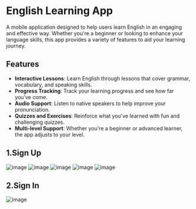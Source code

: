 # English Learning App

A mobile application designed to help users learn English in an engaging and effective way. Whether you're a beginner or looking to enhance your language skills, this app provides a variety of features to aid your learning journey.

## Features

- **Interactive Lessons**: Learn English through lessons that cover grammar, vocabulary, and speaking skills.
- **Progress Tracking**: Track your learning progress and see how far you've come.
- **Audio Support**: Listen to native speakers to help improve your pronunciation.
- **Quizzes and Exercises**: Reinforce what you've learned with fun and challenging quizzes.
- **Multi-level Support**: Whether you're a beginner or advanced learner, the app adjusts to your level.
## 1.Sign Up
![image](https://github.com/user-attachments/assets/d9b6eb90-e2f6-4096-88cd-5964360dd431)
![image](https://github.com/user-attachments/assets/b9d20291-f1dc-4786-babe-f03dc0e221ad)
![image](https://github.com/user-attachments/assets/5500ac5a-7f09-413a-a162-137c85df039d)
![image](https://github.com/user-attachments/assets/23e4fb4e-bf64-41eb-a62d-d615c43d16be)
![image](https://github.com/user-attachments/assets/d1a24f3e-3c1a-421f-8626-825689c2c54e)
## 2.Sign In
![image](https://github.com/user-attachments/assets/7b481371-dec4-48b7-b4b4-ece9956be7ca)







